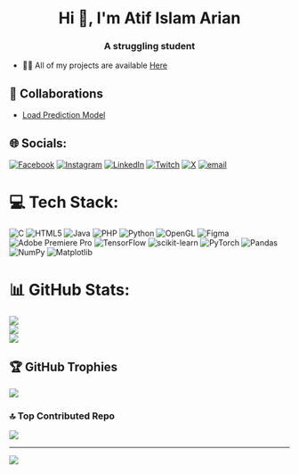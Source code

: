 <h1 align="center">Hi 👋, I'm Atif Islam Arian</h1>
<h3 align="center">A struggling student</h3>

- 👨‍💻 All of my projects are available [Here](https://github.com/AtifArian?tab=repositories)

## 👥 Collaborations

- [Load Prediction Model](https://github.com/DigontaDas/Loan-prediction-model)

## 🌐 Socials:
[![Facebook](https://img.shields.io/badge/Facebook-%231877F2.svg?logo=Facebook&logoColor=white)](https://facebook.com/arian.r15) [![Instagram](https://img.shields.io/badge/Instagram-%23E4405F.svg?logo=Instagram&logoColor=white)](https://instagram.com/_at1f_) [![LinkedIn](https://img.shields.io/badge/LinkedIn-%230077B5.svg?logo=linkedin&logoColor=white)](https://linkedin.com/in/at1f) [![Twitch](https://img.shields.io/badge/Twitch-%239146FF.svg?logo=Twitch&logoColor=white)](https://twitch.tv/AT1F_) [![X](https://img.shields.io/badge/X-black.svg?logo=X&logoColor=white)](https://x.com/at1f007) [![email](https://img.shields.io/badge/Email-D14836?logo=gmail&logoColor=white)](mailto:atif.arian007@gmail.com) 

# 💻 Tech Stack:
![C](https://img.shields.io/badge/c-%2300599C.svg?style=for-the-badge&logo=c&logoColor=white) ![HTML5](https://img.shields.io/badge/html5-%23E34F26.svg?style=for-the-badge&logo=html5&logoColor=white) ![Java](https://img.shields.io/badge/java-%23ED8B00.svg?style=for-the-badge&logo=openjdk&logoColor=white) ![PHP](https://img.shields.io/badge/php-%23777BB4.svg?style=for-the-badge&logo=php&logoColor=white) ![Python](https://img.shields.io/badge/python-3670A0?style=for-the-badge&logo=python&logoColor=ffdd54) ![OpenGL](https://img.shields.io/badge/OpenGL-%23FFFFFF.svg?style=for-the-badge&logo=opengl) ![Figma](https://img.shields.io/badge/figma-%23F24E1E.svg?style=for-the-badge&logo=figma&logoColor=white) ![Adobe Premiere Pro](https://img.shields.io/badge/Adobe%20Premiere%20Pro-9999FF.svg?style=for-the-badge&logo=Adobe%20Premiere%20Pro&logoColor=white) ![TensorFlow](https://img.shields.io/badge/TensorFlow-%23FF6F00.svg?style=for-the-badge&logo=TensorFlow&logoColor=white) ![scikit-learn](https://img.shields.io/badge/scikit--learn-%23F7931E.svg?style=for-the-badge&logo=scikit-learn&logoColor=white) ![PyTorch](https://img.shields.io/badge/PyTorch-%23EE4C2C.svg?style=for-the-badge&logo=PyTorch&logoColor=white) ![Pandas](https://img.shields.io/badge/pandas-%23150458.svg?style=for-the-badge&logo=pandas&logoColor=white) ![NumPy](https://img.shields.io/badge/numpy-%23013243.svg?style=for-the-badge&logo=numpy&logoColor=white) ![Matplotlib](https://img.shields.io/badge/Matplotlib-%23ffffff.svg?style=for-the-badge&logo=Matplotlib&logoColor=black)
# 📊 GitHub Stats:
![](https://github-readme-stats.vercel.app/api?username=AtifArian&theme=aura&hide_border=false&include_all_commits=false&count_private=false)<br/>
![](https://nirzak-streak-stats.vercel.app/?user=AtifArian&theme=aura&hide_border=false)<br/>
![](https://github-readme-stats.vercel.app/api/top-langs/?username=AtifArian&theme=aura&hide_border=false&include_all_commits=false&count_private=false&layout=compact)

## 🏆 GitHub Trophies
![](https://github-profile-trophy.vercel.app/?username=AtifArian&theme=aura&no-frame=false&no-bg=true&margin-w=4)

### 🔝 Top Contributed Repo
![](https://github-contributor-stats.vercel.app/api?username=AtifArian&limit=5&theme=aura&combine_all_yearly_contributions=true)

---
[![](https://visitcount.itsvg.in/api?id=AtifArian&icon=0&color=0)](https://visitcount.itsvg.in)

<!-- Proudly created with GPRM ( https://gprm.itsvg.in ) -->
